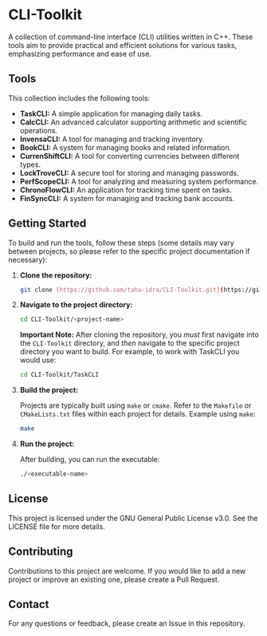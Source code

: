 # CLI-Toolkit
A collection of command-line interface (CLI) utilities written in C++. These tools aim to provide practical and efficient solutions for various tasks, emphasizing performance and ease of use.

## Tools

This collection includes the following tools:

*   **TaskCLI:** A simple application for managing daily tasks.
*   **CalcCLI:** An advanced calculator supporting arithmetic and scientific operations.
*   **InvensaCLI:** A tool for managing and tracking inventory.
*   **BookCLI:** A system for managing books and related information.
*   **CurrenShiftCLI:** A tool for converting currencies between different types.
*   **LockTroveCLI:** A secure tool for storing and managing passwords.
*   **PerfScopeCLI:** A tool for analyzing and measuring system performance.
*   **ChronoFlowCLI:** An application for tracking time spent on tasks.
*   **FinSyncCLI:** A system for managing and tracking bank accounts.

## Getting Started

To build and run the tools, follow these steps (some details may vary between projects, so please refer to the specific project documentation if necessary):

1.  **Clone the repository:**

    ```bash
    git clone [https://github.com/taha-idra/CLI-Toolkit.git](https://github.com/taha-idra/CLI-Toolkit.git)
    ```

2.  **Navigate to the project directory:**

    ```bash
    cd CLI-Toolkit/<project-name>
    ```

    **Important Note:** After cloning the repository, you *must* first navigate into the `CLI-Toolkit` directory, and *then* navigate to the specific project directory you want to build. For example, to work with TaskCLI you would use:

    ```bash
    cd CLI-Toolkit/TaskCLI
    ```

3.  **Build the project:**

    Projects are typically built using `make` or `cmake`. Refer to the `Makefile` or `CMakeLists.txt` files within each project for details. Example using `make`:

    ```bash
    make
    ```

4.  **Run the project:**

    After building, you can run the executable:

    ```bash
    ./<executable-name>
    ```

## License

This project is licensed under the GNU General Public License v3.0. See the LICENSE file for more details.

## Contributing

Contributions to this project are welcome. If you would like to add a new project or improve an existing one, please create a Pull Request.

## Contact

For any questions or feedback, please create an Issue in this repository.
